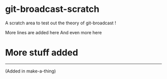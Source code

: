 # git-broadcast-scratch
A scratch area to test out the theory of git-broadcast !

More lines are added here
And even more here

# More stuff added
---

(Added in make-a-thing)
 
